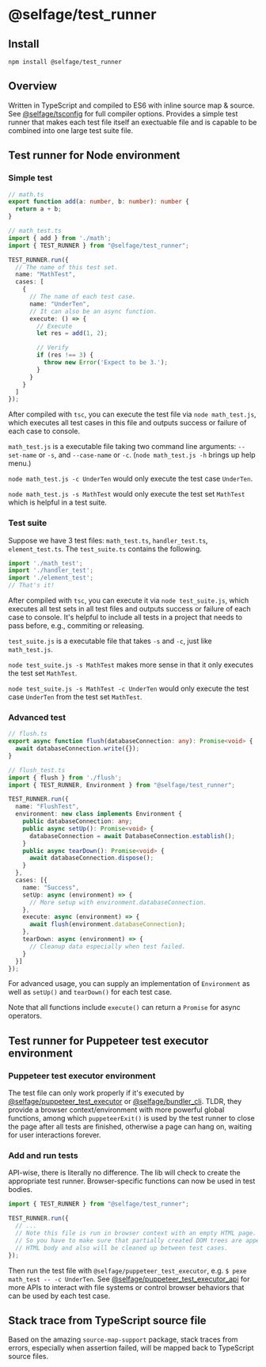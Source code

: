 # @selfage/test_runner

## Install
`npm install @selfage/test_runner`

## Overview

Written in TypeScript and compiled to ES6 with inline source map & source. See [@selfage/tsconfig](https://www.npmjs.com/package/@selfage/tsconfig) for full compiler options. Provides a simple test runner that makes each test file itself an exectuable file and is capable to be combined into one large test suite file.

## Test runner for Node environment

### Simple test

```TypeScript
// math.ts
export function add(a: number, b: number): number {
  return a + b;
}

// math_test.ts
import { add } from './math';
import { TEST_RUNNER } from "@selfage/test_runner";

TEST_RUNNER.run({
  // The name of this test set.
  name: "MathTest",
  cases: [
    {
      // The name of each test case.
      name: "UnderTen",
      // It can also be an async function.
      execute: () => {
        // Execute
        let res = add(1, 2);

        // Verify
        if (res !== 3) {
          throw new Error('Expect to be 3.');
        }
      }
    }
  ]
});
```

After compiled with `tsc`, you can execute the test file via `node math_test.js`, which executes all test cases in this file and outputs success or failure of each case to console.

`math_test.js` is a executable file taking two command line arguments: `--set-name` or `-s`, and `--case-name` or `-c`. (`node math_test.js -h` brings up help menu.)

`node math_test.js -c UnderTen` would only execute the test case `UnderTen`.

`node math_test.js -s MathTest` would only execute the test set `MathTest` which
is helpful in a test suite.

### Test suite

Suppose we have 3 test files: `math_test.ts`, `handler_test.ts`,
`element_test.ts`. The `test_suite.ts` contains the following.

```TypeScript
import './math_test';
import './handler_test';
import './element_test';
// That's it!
```

After compiled with `tsc`, you can execute it via `node test_suite.js`, which executes all test sets in all test files and outputs success or failure of each case to console. It's helpful to include all tests in a project that needs to pass before, e.g., commiting or releasing.

`test_suite.js` is a executable file that takes `-s` and `-c`, just like `math_test.js`.

`node test_suite.js -s MathTest` makes more sense in that it only executes the test set `MathTest`.

`node test_suite.js -s MathTest -c UnderTen` would only execute the test case `UnderTen` from the test set `MathTest`.

### Advanced test

```TypeScript
// flush.ts
export async function flush(databaseConnection: any): Promise<void> {
  await databaseConnection.write({});
}

// flush_test.ts
import { flush } from './flush';
import { TEST_RUNNER, Environment } from "@selfage/test_runner";

TEST_RUNNER.run({
  name: "FlushTest",
  environment: new class implements Environment {
    public databaseConnection: any;
    public async setUp(): Promise<void> {
      databaseConnection = await DatabaseConnection.establish();
    }
    public async tearDown(): Promise<void> {
      await databaseConnection.dispose();
    }
  },
  cases: [{
    name: "Success",
    setUp: async (environment) => {
      // More setup with environment.databaseConnection.
    },
    execute: async (environment) => {
      await flush(environment.databaseConnection);
    },
    tearDown: async (environment) => {
      // Cleanup data especially when test failed.
    }
  }]
});
```

For advanced usage, you can supply an implementation of `Environment` as well as `setUp()` and `tearDown()` for each test case.

Note that all functions include `execute()` can return a `Promise` for async operators.

## Test runner for Puppeteer test executor environment

### Puppeteer test executor environment

The test file can only work properly if it's executed by [@selfage/puppeteer_test_executor](https://www.npmjs.com/package/@selfage/puppeteer_test_executor) or [@selfage/bundler_cli](https://www.npmjs.com/package/@selfage/bundler_cli). TLDR, they provide a browser context/environment with more powerful global functions, among which `puppeteerExit()` is used by the test runner to close the page after all tests are finished, otherwise a page can hang on, waiting for user interactions forever.

### Add and run tests

API-wise, there is literally no difference. The lib will check to create the appropriate test runner. Browser-specific functions can now be used in test bodies.

```TypeScript
import { TEST_RUNNER } from "@selfage/test_runner";

TEST_RUNNER.run({
  // ...
  // Note this file is run in browser context with an empty HTML page.
  // So you have to make sure that partially created DOM trees are appended to
  // HTML body and also will be cleaned up between test cases.
});
```

Then run the test file with `@selfage/puppeteer_test_executor`, e.g. `$ pexe math_test -- -c UnderTen`. See [@selfage/puppeteer_test_executor_api](https://www.npmjs.com/package/@selfage/puppeteer_test_executor_api) for more APIs to interact with file systems or control browser behaviors that can be used by each test case.

## Stack trace from TypeScript source file

Based on the amazing `source-map-support` package, stack traces from errors, especially when assertion failed, will be mapped back to TypeScript source files.
